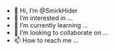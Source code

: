 - 👋 Hi, I’m @SmirkHider
- 👀 I’m interested in ...
- 🌱 I’m currently learning ...
- 💞️ I’m looking to collaborate on ...
- 📫 How to reach me ...

<!---
SmirkHider/SmirkHider is a ✨ special ✨ repository because its `README.md` (this file) appears on your GitHub profile.
You can click the Preview link to take a look at your changes.
--->
